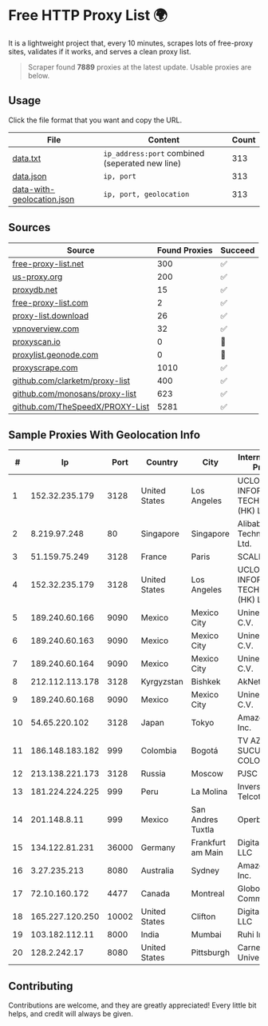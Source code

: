 
# Free HTTP Proxy List 🌍

It is a lightweight project that, every 10 minutes, scrapes lots of free-proxy sites, validates if it works, and serves a clean proxy list.


> Scraper found **7889** proxies at the latest update. Usable proxies are below.

## Usage

Click the file format that you want and copy the URL.


|File|Content|Count|
|----|-------|-----|
|[data.txt](https://raw.githubusercontent.com/themiralay/Proxy-List-World/master/data.txt)|`ip_address:port` combined (seperated new line)|313|
|[data.json](https://raw.githubusercontent.com/themiralay/Proxy-List-World/master/data.json)|`ip, port`|313|
|[data-with-geolocation.json](https://raw.githubusercontent.com/themiralay/Proxy-List-World/master/data-with-geolocation.json)|`ip, port, geolocation`|313|

## Sources

|Source|Found Proxies|Succeed|
|------|-------------|-------|
|[free-proxy-list.net](https://free-proxy-list.net)|300|✅|
|[us-proxy.org](https://www.us-proxy.org)|200|✅|
|[proxydb.net](http://proxydb.net)|15|✅|
|[free-proxy-list.com](https://free-proxy-list.com/?page=&port=&type%5B%5D=http&type%5B%5D=https&up_time=0&search=Search)|2|✅|
|[proxy-list.download](https://www.proxy-list.download/HTTP)|26|✅|
|[vpnoverview.com](https://vpnoverview.com/privacy/anonymous-browsing/free-proxy-servers)|32|✅|
|[proxyscan.io](https://www.proxyscan.io)|0|🚫|
|[proxylist.geonode.com](https://proxylist.geonode.com/api/proxy-list?limit=300&page=1&sort_by=lastChecked&sort_type=desc&protocols=http,https)|0|🚫|
|[proxyscrape.com](https://api.proxyscrape.com/v2/?request=displayproxies&protocol=http&timeout=10000&country=all&ssl=all&anonymity=all)|1010|✅|
|[github.com/clarketm/proxy-list](https://raw.githubusercontent.com/clarketm/proxy-list/master/proxy-list-raw.txt)|400|✅|
|[github.com/monosans/proxy-list](https://raw.githubusercontent.com/monosans/proxy-list/main/proxies/http.txt)|623|✅|
|[github.com/TheSpeedX/PROXY-List](https://raw.githubusercontent.com/TheSpeedX/PROXY-List/master/http.txt)|5281|✅|


## Sample Proxies With Geolocation Info

|#|Ip|Port|Country|City|Internet Service Provider|
|-|--|----|-------|----|-------------------------|
|1|152.32.235.179|3128|United States|Los Angeles|UCLOUD INFORMATION TECHNOLOGY (HK) LIMITED|
|2|8.219.97.248|80|Singapore|Singapore|Alibaba (US) Technology Co., Ltd.|
|3|51.159.75.249|3128|France|Paris|SCALEWAY|
|4|152.32.235.179|3128|United States|Los Angeles|UCLOUD INFORMATION TECHNOLOGY (HK) LIMITED|
|5|189.240.60.166|9090|Mexico|Mexico City|Uninet S.A. de C.V.|
|6|189.240.60.163|9090|Mexico|Mexico City|Uninet S.A. de C.V.|
|7|189.240.60.164|9090|Mexico|Mexico City|Uninet S.A. de C.V.|
|8|212.112.113.178|3128|Kyrgyzstan|Bishkek|AkNet|
|9|189.240.60.168|9090|Mexico|Mexico City|Uninet S.A. de C.V.|
|10|54.65.220.102|3128|Japan|Tokyo|Amazon.com, Inc.|
|11|186.148.183.182|999|Colombia|Bogotá|TV AZTECA SUCURSAL COLOMBIA|
|12|213.138.221.173|3128|Russia|Moscow|PJSC MegaFon|
|13|181.224.224.225|999|Peru|La Molina|Inversiones Telcotel SAC|
|14|201.148.8.11|999|Mexico|San Andres Tuxtla|Operbes|
|15|134.122.81.231|36000|Germany|Frankfurt am Main|DigitalOcean, LLC|
|16|3.27.235.213|8080|Australia|Sydney|Amazon.com, Inc.|
|17|72.10.160.172|4477|Canada|Montreal|GloboTech Communications|
|18|165.227.120.250|10002|United States|Clifton|DigitalOcean, LLC|
|19|103.182.112.11|8000|India|Mumbai|Ruhi Infotech|
|20|128.2.242.17|8080|United States|Pittsburgh|Carnegie Mellon University|



## Contributing

Contributions are welcome, and they are greatly appreciated! Every
little bit helps, and credit will always be given.

